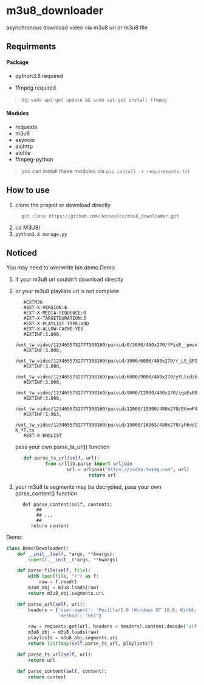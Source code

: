 # m3u8_downloader

asynchronous download video via m3u8 url or m3u8 file

## Requirments

#### Package
* python3.8 required

* ffmpeg required
> eg: `sudo apt-get update && sudo apt-get install ffmpeg` 

#### Modules
* requests
* m3u8
* asyncio
* aiohttp
* aiofile
* ffmpeg-python
> you can install these modules via `pip install -r requirements.txt`

## How to use
1. clone the project or download directly
> `git clone https://github.com/Jesseslco/m3u8_downloader.git`
2. cd M3U8/
3. `python3.8 manage.py`

## Noticed
You may need to overwrite bin.demo.Demo 
   1. if your m3u8 url couldn't download directly

   2. or your m3u8 playlists url is not complete

      ```
         #EXTM3U
         #EXT-X-VERSION:6
         #EXT-X-MEDIA-SEQUENCE:0
         #EXT-X-TARGETDURATION:3
         #EXT-X-PLAYLIST-TYPE:VOD
         #EXT-X-ALLOW-CACHE:YES
         #EXTINF:3.000,
         /ext_tw_video/1234655732777308160/pu/vid/0/3000/480x270/fPisE__pmsx7k4sF.ts
         #EXTINF:3.000,
         /ext_tw_video/1234655732777308160/pu/vid/3000/6000/480x270/r_LS_GPI2BXX39I4.ts
         #EXTINF:3.000,
         /ext_tw_video/1234655732777308160/pu/vid/6000/9000/480x270/yYLlcdzb1XqRXUyc.ts
         #EXTINF:3.000,
         /ext_tw_video/1234655732777308160/pu/vid/9000/12000/480x270/iqaEsBByLBrdZ3IU.ts
         #EXTINF:3.000,
         /ext_tw_video/1234655732777308160/pu/vid/12000/15000/480x270/EGvmP4ThPwelrgHk.ts
         #EXTINF:1.963,
         /ext_tw_video/1234655732777308160/pu/vid/15000/16963/480x270/yh6vdCJRo6N-K_fT.ts
         #EXT-X-ENDLIST
      ```

      pass your own parse_ts_url() function

      ```python
         def parse_ts_url(self, url):
                 from urllib.parse import urljoin
                         url = urljoin("https://video.twimg.com", url)
                                 return url   	
      ```

   3.  your m3u8 ts segments may be decrypted,  pass your own parse_content() function
   
   ```
         def parse_content(self, content):
              ##
              ## ...
              ##
            return content
   ```

Demo:

```python
class Demo(Downloader):
    def __init__(self, *args, **kwargs):
        super().__init__(*args, **kwargs)

    def parse_file(self, file):
        with open(file, "r") as f:
            raw = f.read()
        m3u8_obj = m3u8.loads(raw)
        return m3u8_obj.segments.uri

    def parse_url(self, url):
        headers = {'user-agent': 'Mozilla/5.0 (Windows NT 10.0; Win64; x64) AppleWebKit/537.36 (KHTML, like Gecko) Chrome/71.0.3578.80 Safari/537.36',
                   'method': "GET"}

        raw = requests.get(url, headers = headers).content.decode("utf-8")
        m3u8_obj = m3u8.loads(raw)
        playlists = m3u8_obj.segments.uri
        return list(map(self.parse_ts_url, playlists))

    def parse_ts_url(self, url):
        return url

    def parse_content(self, content):
        return content
```



